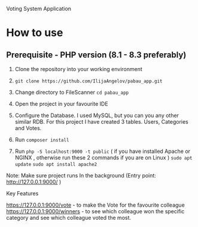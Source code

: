 Voting System Application

# How to use

## Prerequisite - PHP version (8.1 - 8.3 preferably)

1. Clone the repository into your working environment

2. `git clone https://github.com/IlijaAngelov/pabau_app.git`

3. Change directory to FileScanner `cd pabau_app`

4. Open the project in your favourite IDE

5. Configure the Database. I used MySQL, but you can you any other similar RDB. For this project I have created 3 tables. Users, Categories and Votes.

6. Run `composer install`

7. Run `php -S localhost:9000 -t public` ( if you have installed Apache or NGINX , otherwise run these 2 commands if you are on Linux )
   `sudo apt update`
   `sudo apt install apache2`

Note: Make sure project runs In the background
(Entry point: http://127.0.0.1:9000/ )

Key Features

https://127.0.0.1:9000/vote - to make the Vote for the favourite colleague
https://127.0.0.1:9000/winners - to see which colleague won the specific category and see which colleague voted the most.
